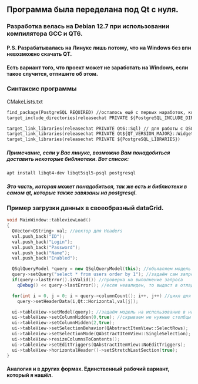 ## Программа была переделана под Qt с нуля.

### Разработка велась на Debian 12.7 при использовании компилятора GCC и QT6.
#### P.S. Разрабатывалась на Линукс лишь потому, что на Windows без впн невозможно скачать QT.
#### Есть вариант того, что проект может не заработать на Windows, если такое случится, отпишите об этом.

### Синтаксис программы
CMakeLists.txt
``` txt
find_package(PostgreSQL REQUIRED) //осталось ещё с первых наработок, когда пытался работать исключительно с postgresql без использования внутреннего функционала qt creator
target_include_directories(releasechat PRIVATE ${PostgreSQL_INCLUDE_DIRS}) //чтобы нашёл где все исполняемые файлы самостоятельно

target_link_libraries(releasechat PRIVATE Qt6::Sql) // для работы с QSQL библиотеками
target_link_libraries(releasechat PRIVATE Qt${QT_VERSION_MAJOR}::Widgets)
target_link_libraries(releasechat PRIVATE ${PostgreSQL_LIBRARIES})
```
##### Примечание, если у Вас линукс, возможно Вам понадобиться доставить некоторые библиотеки. Вот список:
``` bash
apt install libqt4-dev libqt5sql5-psql postgresql
```
##### Это часть, которая может понадобиться, так же есть и библиотеки в самом qt, которые также завязаны на postgresql.

### Пример загрузки данных в своеобразный dataGrid.
``` c++
void MainWindow::tableviewLoad()
{
  QVector<QString> val; //вектор для Headers
  val.push_back("ID");
  val.push_back("Login");
  val.push_back("Password");
  val.push_back("Name");
  val.push_back("Enabled");

  QSqlQueryModel *query = new QSqlQueryModel(this); //объявляем модель запроса
  query->setQuery("select * from users order by 1"); //задаём сам запрсо
  if(query->lastError().isValid()) //проверка на выполнение запроса
    qDebug() << query->lastError(); //если невалиден, то выдаст в отладку сообщение почему

  for(int i = 0, j = 0; i < query->columnCount(); i++, j++) //цикл для объявления Header на каждую колонку
    query->setHeaderData(i,Qt::Horizontal,val[j]);

  ui->tableView->setModel(query); //задаём модель на использование в наш tableview
  ui->tableView->setColumnHidden(0,true); //скрываем не нужные столбцы
  ui->tableView->setColumnHidden(2,true);
  ui->tableView->setSelectionBehavior(QAbstractItemView::SelectRows);
  ui->tableView->setSelectionMode(QAbstractItemView::SingleSelection);
  ui->tableView->resizeColumnsToContents();
  ui->tableView->setEditTriggers(QAbstractItemView::NoEditTriggers);
  ui->tableView->horizontalHeader()->setStretchLastSection(true);
}
```
#### Аналогия и в других формах. Единственный рабочий вариант, который я нашёл.
